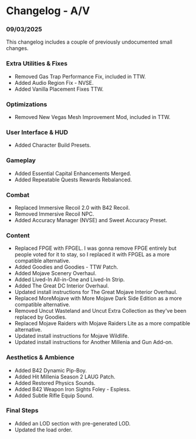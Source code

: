 # Changelog - A/V

### 09/03/2025

This changelog includes a couple of previously undocumented small changes.

### Extra Utilities & Fixes
- Removed Gas Trap Performance Fix, included in TTW.
- Added Audio Region Fix - NVSE.
- Added Vanilla Placement Fixes TTW.

### Optimizations
- Removed New Vegas Mesh Improvement Mod, included in TTW.

### User Interface & HUD
- Added Character Build Presets.

### Gameplay
- Added Essential Capital Enhancements Merged.
- Added Repeatable Quests Rewards Rebalanced.

### Combat
- Replaced Immersive Recoil 2.0 with B42 Recoil.
- Removed Immersive Recoil NPC.
- Added Accuracy Manager (NVSE) and Sweet Accuracy Preset.

### Content
- Replaced FPGE with FPGEL. I was gonna remove FPGE entirely but people voted for it to stay, so I replaced it with FPGEL as a more compatible alternative.
- Added Goodies and Goodies - TTW Patch.
- Added Mojave Scenery Overhaul.
- Added Lived-In All-in-One and Lived-In Strip.
- Added The Great DC Interior Overhaul.
- Updated install instructions for The Great Mojave Interior Overhaul.
- Replaced MoreMojave with More Mojave Dark Side Edition as a more compatible alternative.
- Removed Uncut Wasteland and Uncut Extra Collection as they've been replaced by Goodies.
- Replaced Mojave Raiders with Mojave Raiders Lite as a more compatible alternative.
- Updated install instructions for Mojave Wildlife.
- Updated install instructions for Another Millenia and Gun Add-on.

### Aesthetics & Ambience
- Added B42 Dynamic Pip-Boy.
- Added Hit Millenia Season 2 LAUG Patch.
- Added Restored Physics Sounds.
- Added B42 Weapon Iron Sights Foley - Espless.
- Added Subtle Rifle Equip Sound.

### Final Steps
- Added an LOD section with pre-generated LOD.
- Updated the load order.
